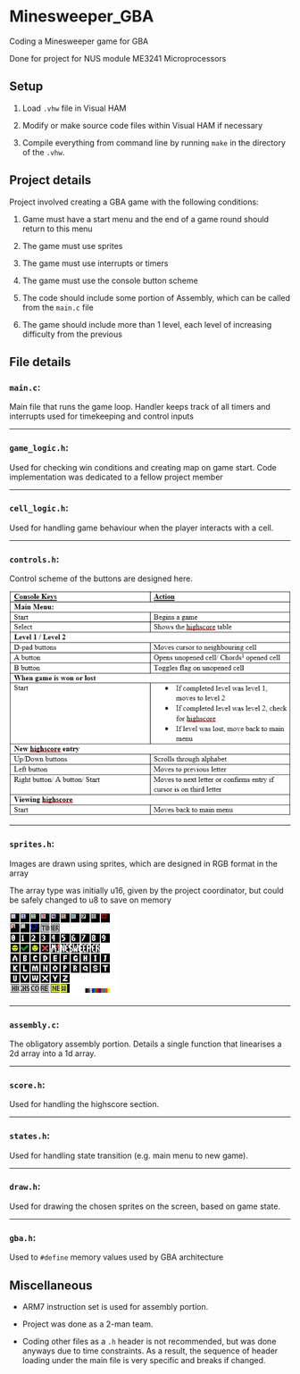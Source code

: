 # Minesweeper_GBA

Coding a Minesweeper game for GBA

Done for project for NUS module ME3241 Microprocessors

## Setup

1. Load `.vhw` file in Visual HAM

1. Modify or make source code files within Visual HAM if necessary

1. Compile everything from command line by running `make` in the directory of the `.vhw`.

## Project details

Project involved creating a GBA game with the following conditions:

1. Game must have a start menu and the end of a game round should return to this menu

1. The game must use sprites

1. The game must use interrupts or timers

1. The game must use the console button scheme

1. The code should include some portion of Assembly, which can be called from the `main.c` file

1. The game should include more than 1 level, each level of increasing difficulty from the previous

## File details

### `main.c`:

Main file that runs the game loop. Handler keeps track of all timers and interrupts used for timekeeping and control inputs

___

### `game_logic.h`:

Used for checking win conditions and creating map on game start. Code implementation was dedicated to a fellow project member

___

### `cell_logic.h`:

Used for handling game behaviour when the player interacts with a cell.

___

### `controls.h`:

Control scheme of the buttons are designed here.

![Control scheme](img/consolekeys.png)

___

### `sprites.h`:

Images are drawn using sprites, which are designed in RGB format in the array

The array type was initially u16, given by the project coordinator, but could be safely changed to u8 to save on memory

![Sprite map](img/spritemap.png)

___

### `assembly.c`:

The obligatory assembly portion. Details a single function that linearises a 2d array into a 1d array.

___

### `score.h`:

Used for handling the highscore section.

___

### `states.h`:

Used for handling state transition (e.g. main menu to new game).

___

### `draw.h`:

Used for drawing the chosen sprites on the screen, based on game state.

___

### `gba.h`:

Used to `#define` memory values used by GBA architecture

## Miscellaneous

* ARM7 instruction set is used for assembly portion.

* Project was done as a 2-man team.

* Coding other files as a `.h` header is not recommended, but was done anyways due to time constraints. 
As a result, the sequence of header loading under the main file is very specific and breaks if changed.